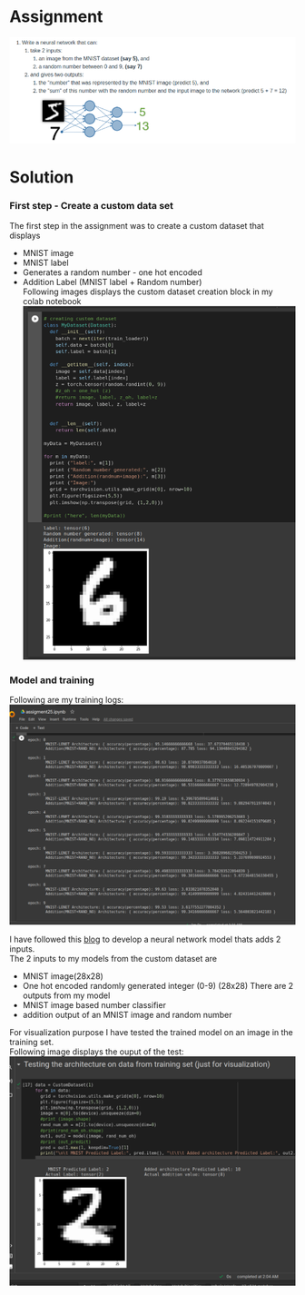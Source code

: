 # Assignment
![qs](images/ass.png)

# Solution
### First step - Create a custom data set
The first step in the assignment was to create a custom dataset that displays <br/>
- MNIST image <br/>
- MNIST label<br/>
- Generates a random number - one hot encoded<br/>
- Addition Label (MNIST label + Random number)<br/>
Following images displays the custom dataset creation block in my colab notebook <br/>
![cd](images/custom_data.png)

### Model and training
Following are my training logs:
![ml](images/training_logs.png)

I have followed this [blog](https://github.com/zaidalyafeai/Machine-Learning/blob/master/Multi-input%20Network%20Pytorch.ipynb) to develop a neural network model thats adds 2 inputs. <br/>
The 2 inputs to my models from the custom dataset are <br/>
- MNIST image(28x28)<br/>
- One hot encoded randomly generated integer (0-9) (28x28)
There are 2 outputs from my model<br/>
- MNIST image based number classifier<br/>
- addition output of an MNIST image and random number<br/>


For visualization purpose I have tested the trained model on an image in the training set.<br/> Following image displays the ouput of the test:
![test](images/op.png)
